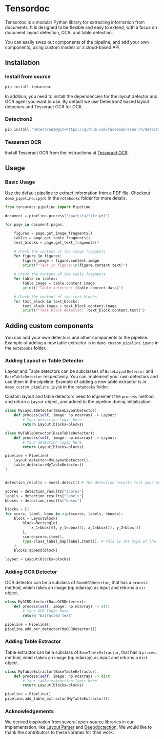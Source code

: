 # Tensordoc

Tensordoc is a modular Python library for extracting information from documents. It is designed to be flexible and easy to extend, with a focus on document layout detection, OCR, and table detection. 

You can easily swap out components of the pipeline, and add your own components, using custom models or a cloud-based API.  


## Installation

### Install from source

```bash
pip install tensordoc
```

In addition, you need to install the dependencies for the layout detector and OCR agent you want to use. By default we use Detectron2 based layout detectors and Tesseract OCR for OCR.

### Detectron2

```bash
pip install "detectron2@git+https://github.com/facebookresearch/detectron2.git@v0.5#egg=detectron2"
```

### Tesseract OCR

Install Tesseract OCR from the instructions at [Tesseract OCR](https://tesseract-ocr.github.io/tessdoc/Installation.html).

## Usage


### Basic Usage

Use the default pipeline to extract information from a PDF file. Checkout ```demo_pipeline.ipynb``` in the ```notebooks``` folder for more details.

```python
from tensordoc.pipeline import Pipeline

document = pipeline.process("/path/to/file.pdf")

for page in document.pages:

    figures = page.get_image_fragments()
    tables = page.get_table_fragments()
    text_blocks = page.get_text_fragments()

    # Check the content of the image fragments
    for figure in figures:
        figure_image = figure.content.image
        print(f"Text in figure:\n{figure.content.text}")
    
    # Check the content of the table fragments
    for table in tables:
        table_image = table.content.image
        print(f"Table detected: {table.content.data}")

    # Check the content of the text blocks
    for text_block in text_blocks:
        text_block_image = text_block.content.image
        print(f"Text block detected: {text_block.content.text}")
```


## Adding custom components

You can add your own detectors and other components to the pipeline. 
Example of adding a new table extractor is in ```demo_custom_pipeline.ipynb``` in the ```notebooks``` folder.

### Adding Layout or Table Detector

Layout and Table detectors can be subclasses of ```BaseLayoutDetector``` and ```BaseTableDetector``` respectively. You can implement your own detectors and use them in the pipeline. Example of adding a new table extractor is in ```demo_custom_pipeline.ipynb``` in the ```notebooks``` folder.


Custom layout and table detectors  need to implement the ```process``` method and return a ```Layout``` object, and added to the pipeline during initialization:
```python
class MyLayoutDetector(BaseLayoutDetector):
    def process(self, image: np.ndarray) -> Layout: 
        # Your detection logic here
        return Layout(blocks=blocks)

class MyTableDetector(BaseTableDetector):
    def process(self, image: np.ndarray) -> Layout: 
        # Your detection logic here
        return Layout(blocks=blocks)

pipeline = Pipeline(
    layout_detector=MyLayoutDetector(),
    table_detector=MyTableDetector()
)
```

```python

detection_results = model.detect() # The detection results that your model returns, assuming it returns a dictionary with keys "scores", "labels", and "boxes"

scores = detection_results["scores"]
labels = detection_results["labels"]
bboxes = detection_results["boxes"]

blocks = []
for score, label, bbox in zip(scores, labels, bboxes):
    block = LayoutBlock(
        block=Rectangle(
            x_1=bbox[0], y_1=bbox[1], x_2=bbox[2], y_2=bbox[3]
        ),
        score=score.item(),
        type=class_label_map[label.item()], # This is the type of the layout element, e.g. "Table" or "Text"
    )
    blocks.append(block)

layout = Layout(blocks=blocks)
```

### Adding OCR Detector

OCR detector can be a subclass of ```BaseOCRDetector```, that has a ```process``` method, which takes an image (np.ndarray) as input and returns a ```str``` object.

```python
class MyOCRDetector(BaseOCRDetector):
    def process(self, image: np.ndarray) -> str: 
        # Your OCR logic here
        return "Extracted text"

pipeline = Pipeline()
pipeline.add_ocr_detector(MyOCRDetector())
```

### Adding Table Extractor

Table extractor can be a subclass of ```BaseTableExtractor```, that has a ```process``` method, which takes an image (np.ndarray) as input and returns a ```dict``` object.

```python
class MyTableExtractor(BaseTableExtractor):
    def process(self, image: np.ndarray) -> dict: 
        # Your table extraction logic here
        return Layout(blocks=blocks)

pipeline = Pipeline()
pipeline.add_table_extractor(MyTableExtractor())
```


### Acknowledgements

We derived inspiration from several open-source libraries in our implementation, like [Layout Parser](https://github.com/Layout-Parser/layout-parser) and [Deepdoctection](https://github.com/deepdoctection/deepdoctection). We would like to thank the contributors to these libraries for their work.
